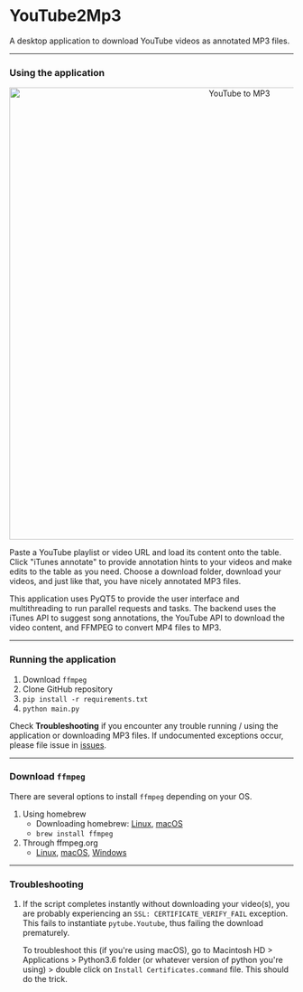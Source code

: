 # YouTube2Mp3
A desktop application to download YouTube videos as annotated MP3 files.
<hr>

### Using the application

<p align="center">
<img src=https://i.imgur.com/s4sMi9q.png alt="YouTube to MP3"
    width=800>
</p>

Paste a YouTube playlist or video URL and load its content onto the table. Click "iTunes annotate" to provide annotation hints to your videos and make edits to the table as you need. Choose a download folder, download your videos, and just like that, you have nicely annotated MP3 files.

This application uses PyQT5 to provide the user interface and multithreading to run parallel requests and tasks. The backend uses the iTunes API to suggest song annotations, the YouTube API to download the video content, and FFMPEG to convert MP4 files to MP3.
<hr>

### Running the application

1) Download ```ffmpeg```
2) Clone GitHub repository
3) ```pip install -r requirements.txt```
4) ```python main.py```

Check <b>Troubleshooting</b> if you encounter any trouble running / using the application or downloading MP3 files. If undocumented exceptions occur, please file issue in <a href="https://github.com/irahorecka/YouTube2Mp3/issues">issues</a>.
<hr>

### Download ```ffmpeg```

There are several options to install ```ffmpeg``` depending on your OS.

1) Using homebrew
    - Downloading homebrew: 
    <a href="https://docs.brew.sh/Homebrew-on-Linux">Linux</a>,
    <a href="https://docs.brew.sh/Installation">macOS</a>
    -  ```brew install ffmpeg```
2) Through ffmpeg.org
    - <a href="https://www.ffmpeg.org/download.html#build-linux">Linux</a>,
    <a href="https://www.ffmpeg.org/download.html#build-mac">macOS</a>,
    <a href="https://www.ffmpeg.org/download.html#build-windows">Windows</a>
    
<hr>

### Troubleshooting

1) If the script completes instantly without downloading your video(s), you are probably experiencing an ```SSL: CERTIFICATE_VERIFY_FAIL``` exception. This fails to instantiate ```pytube.Youtube```, thus failing the download prematurely.

    To troubleshoot this (if you're using macOS), go to Macintosh HD > Applications > Python3.6 folder (or whatever version of python you're using) > double click on ```Install Certificates.command``` file. This should do the trick.



